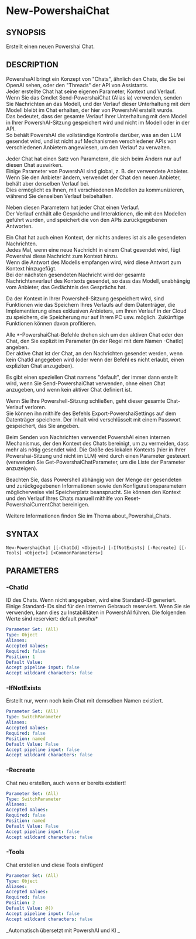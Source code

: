 ﻿---
external help file: powershai-help.xml
schema: 2.0.0
powershai: true
---

# New-PowershaiChat

## SYNOPSIS <!--!= @#Synop !-->
Erstellt einen neuen Powershai Chat.

## DESCRIPTION <!--!= @#Desc !-->
PowershaAI bringt ein Konzept von "Chats", ähnlich den Chats, die Sie bei OpenAI sehen, oder den "Threads" der API von Assistants.  
Jeder erstellte Chat hat seine eigenen Parameter, Kontext und Verlauf.  
Wenn Sie das Cmdlet Send-PowershaiChat (Alias ia) verwenden, senden Sie Nachrichten an das Modell, und der Verlauf dieser Unterhaltung mit dem Modell bleibt im Chat erhalten, der hier von PowershAI erstellt wurde.  
Das bedeutet, dass der gesamte Verlauf Ihrer Unterhaltung mit dem Modell in Ihrer PowershAI-Sitzung gespeichert wird und nicht im Modell oder in der API.  
So behält PowershAI die vollständige Kontrolle darüber, was an den LLM gesendet wird, und ist nicht auf Mechanismen verschiedener APIs von verschiedenen Anbietern angewiesen, um den Verlauf zu verwalten. 


Jeder Chat hat einen Satz von Parametern, die sich beim Ändern nur auf diesen Chat auswirken.  
Einige Parameter von PowershAI sind global, z. B. der verwendete Anbieter. Wenn Sie den Anbieter ändern, verwendet der Chat den neuen Anbieter, behält aber denselben Verlauf bei.  
Dies ermöglicht es Ihnen, mit verschiedenen Modellen zu kommunizieren, während Sie denselben Verlauf beibehalten.  

Neben diesen Parametern hat jeder Chat einen Verlauf.  
Der Verlauf enthält alle Gespräche und Interaktionen, die mit den Modellen geführt wurden, und speichert die von den APIs zurückgegebenen Antworten.

Ein Chat hat auch einen Kontext, der nichts anderes ist als alle gesendeten Nachrichten.  
Jedes Mal, wenn eine neue Nachricht in einem Chat gesendet wird, fügt Powershai diese Nachricht zum Kontext hinzu.  
Wenn die Antwort des Modells empfangen wird, wird diese Antwort zum Kontext hinzugefügt.  
Bei der nächsten gesendeten Nachricht wird der gesamte Nachrichtenverlauf des Kontexts gesendet, so dass das Modell, unabhängig vom Anbieter, das Gedächtnis des Gesprächs hat.  

Da der Kontext in Ihrer Powershell-Sitzung gespeichert wird, sind Funktionen wie das Speichern Ihres Verlaufs auf dem Datenträger, die Implementierung eines exklusiven Anbieters, um Ihren Verlauf in der Cloud zu speichern, die Speicherung nur auf Ihrem PC usw. möglich. Zukünftige Funktionen können davon profitieren.

Alle *-PowershaiChat-Befehle drehen sich um den aktiven Chat oder den Chat, den Sie explizit im Parameter (in der Regel mit dem Namen -ChatId) angeben.  
Der aktive Chat ist der Chat, an den Nachrichten gesendet werden, wenn kein ChatId angegeben wird (oder wenn der Befehl es nicht erlaubt, einen expliziten Chat anzugeben).  

Es gibt einen speziellen Chat namens "default", der immer dann erstellt wird, wenn Sie Send-PowershaiChat verwenden, ohne einen Chat anzugeben, und wenn kein aktiver Chat definiert ist.  

Wenn Sie Ihre Powershell-Sitzung schließen, geht dieser gesamte Chat-Verlauf verloren.  
Sie können ihn mithilfe des Befehls Export-PowershaiSettings auf dem Datenträger speichern. Der Inhalt wird verschlüsselt mit einem Passwort gespeichert, das Sie angeben.

Beim Senden von Nachrichten verwendet PowershAI einen internen Mechanismus, der den Kontext des Chats bereinigt, um zu vermeiden, dass mehr als nötig gesendet wird.
Die Größe des lokalen Kontexts (hier in Ihrer Powershai-Sitzung und nicht im LLM) wird durch einen Parameter gesteuert (verwenden Sie Get-PowershaiChatParameter, um die Liste der Parameter anzuzeigen).

Beachten Sie, dass Powershell abhängig von der Menge der gesendeten und zurückgegebenen Informationen sowie den Konfigurationsparametern möglicherweise viel Speicherplatz beansprucht. Sie können den Kontext und den Verlauf Ihres Chats manuell mithilfe von Reset-PowershaiCurrentChat bereinigen.

Weitere Informationen finden Sie im Thema about_Powershai_Chats.

## SYNTAX <!--!= @#Syntax !-->

```
New-PowershaiChat [[-ChatId] <Object>] [-IfNotExists] [-Recreate] [[-Tools] <Object>] [<CommonParameters>]
```

## PARAMETERS <!--!= @#Params !-->

### -ChatId
ID des Chats. Wenn nicht angegeben, wird eine Standard-ID generiert.
Einige Standard-IDs sind für den internen Gebrauch reserviert. Wenn Sie sie verwenden, kann dies zu Instabilitäten in PowershAI führen.
Die folgenden Werte sind reserviert:
 default 
 _pwshai_*

```yml
Parameter Set: (All)
Type: Object
Aliases: 
Accepted Values: 
Required: false
Position: 1
Default Value: 
Accept pipeline input: false
Accept wildcard characters: false
```

### -IfNotExists
Erstellt nur, wenn noch kein Chat mit demselben Namen existiert.

```yml
Parameter Set: (All)
Type: SwitchParameter
Aliases: 
Accepted Values: 
Required: false
Position: named
Default Value: False
Accept pipeline input: false
Accept wildcard characters: false
```

### -Recreate
Chat neu erstellen, auch wenn er bereits existiert!

```yml
Parameter Set: (All)
Type: SwitchParameter
Aliases: 
Accepted Values: 
Required: false
Position: named
Default Value: False
Accept pipeline input: false
Accept wildcard characters: false
```

### -Tools
Chat erstellen und diese Tools einfügen!

```yml
Parameter Set: (All)
Type: Object
Aliases: 
Accepted Values: 
Required: false
Position: 2
Default Value: @()
Accept pipeline input: false
Accept wildcard characters: false
```




<!--PowershaiAiDocBlockStart-->
_Automatisch übersetzt mit PowershAI und KI 
_
<!--PowershaiAiDocBlockEnd-->

